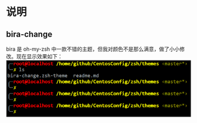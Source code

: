 # 说明

## bira-change
bira 是 oh-my-zsh 中一款不错的主题，但我对颜色不是那么满意，做了小小修改。现在显示效果如下：
![](../../png/bira-change.png)
